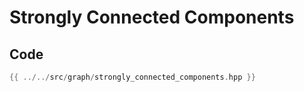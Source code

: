 # Strongly Connected Components

## Code

```cpp
{{ ../../src/graph/strongly_connected_components.hpp }}
```
